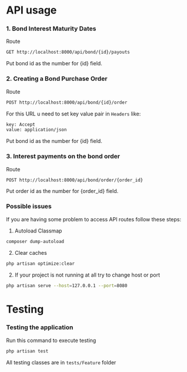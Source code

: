 # API usage

### 1. Bond Interest Maturity Dates
Route
```sh
GET http://localhost:8000/api/bond/{id}/payouts
```
Put bond id as the number for {id} field.

### 2. Creating a Bond Purchase Order
Route
```sh
POST http://localhost:8000/api/bond/{id}/order
```
For this URL u need to set key value pair in ```Headers``` like:
```sh
key: Accept 
value: application/json
```
Put bond id as the number for {id} field.

### 3. Interest payments on the bond order
Route
```sh
POST http://localhost:8000/api/bond/order/{order_id}
```
Put order id as the number for {order_id} field.


### Possible issues
If you are having some problem to access API routes follow these steps:

1. Autoload Classmap
```sh
composer dump-autoload
```

2. Clear caches
```sh
php artisan optimize:clear
```

2. If your project is not running at all try to change host or port
```sh
php artisan serve --host=127.0.0.1 --port=8080
```

# Testing

### Testing the application
Run this command to execute testing
```sh
php artisan test
```
All testing classes are in ```tests/Feature``` folder
